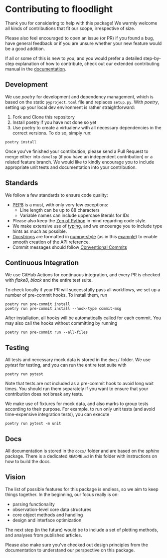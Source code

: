 Contributing to floodlight
==========================

Thank you for considering to help with this package! We warmly welcome all kinds of contributions that fit our scope, irrespective of size.

Please also feel encouraged to open an issue (or PR) if you found a bug, have general feedback or if you are unsure whether your new feature would be a good addition.

If all or some of this is new to you, and you would prefer a detailed step-by-step explanation of how to contribute, check out our extended contributing manual in the [documentation](https://floodlight.readthedocs.io).


Development
-----------

We use *poetry* for development and dependency management, which is based on the static `pyproject.toml` file and replaces `setup.py`. With *poetry*, setting up your local dev environment is rather straightforward:

1. Fork and Clone this repository
2. Install poetry if you have not done so yet
3. Use poetry to create a virtualenv with all necessary dependencies in the correct versions. To do so, simply run:

```
poetry install
```

Once you've finished your contribution, please send a Pull Request to merge either into `develop` (if you have an independent contribution) or a related feature branch. We would like to kindly encourage you to include appropriate unit tests and documentation into your contribution.


Standards
---------

We follow a few standards to ensure code quality:

- [PEP8](https://www.python.org/dev/peps/pep-0008/) is a must, with only very few exceptions:
  - Line length can be up to 88 characters
  - Variable names can include uppercase literals for IDs
- Please also keep the [Zen of Python](https://www.python.org/dev/peps/pep-0020/) in mind regarding code style.
- We make extensive use of [typing](https://docs.python.org/3/library/typing.html), and we encourage you to include type hints as much as possible.
- [Docstrings](https://www.python.org/dev/peps/pep-0257/) are formatted in [numpy-style](https://numpydoc.readthedocs.io/en/latest/format.html) (as in this [example](https://sphinxcontrib-napoleon.readthedocs.io/en/latest/example_numpy.html)) to enable smooth creation of the API reference.
- Commit messages should follow [Conventional Commits](https://www.conventionalcommits.org/en/v1.0.0/)


Continuous Integration
----------------------

We use GitHub Actions for continuous integration, and every PR is checked with *flake8*, *black* and the entire test suite.

To check locally if your PR will successfully pass all workflows, we set up a number of pre-commit hooks. To install them, run

```
poetry run pre-commit install
poetry run pre-commit install --hook-type commit-msg
```

After installation, all hooks will be automatically called for each commit. You may also call the hooks without committing by running

```
poetry run pre-commit run --all-files
```


Testing
-------

All tests and necessary mock data is stored in the `docs/` folder. We use *pytest* for testing, and you can run the entire test suite with

```
poetry run pytest
```

Note that tests are not included as a pre-commit hook to avoid long wait times. You should run them separately if you want to ensure that your contribution does not break any tests.

We make use of fixtures for mock data, and also marks to group tests according to their purpose. For example, to run only unit tests (and avoid time-expensive integration tests), you can execute

```
poetry run pytest -m unit
```


Docs
----

All documentation is stored in the `docs/` folder and are based on the *sphinx* package. There is a dedicated `README.md` in this folder with instructions on how to build the docs.

Vision
------

The list of possible features for this package is endless, so we aim to keep things together. In the beginning, our focus really is on:

* parsing functionality
* observation-level core data structures
* core object methods and handling
* design and interface optimization

The next step (in the future) would be to include a set of plotting methods, and analyses from published articles.

Please also make sure you've checked out design principles from the documentation to understand our perspective on this package.
